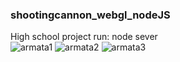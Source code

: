 ﻿### shootingcannon_webgl_nodeJS
  High school project
 run: node sever
 <br/>
![armata1](https://user-images.githubusercontent.com/62243649/150593924-cc193a07-d8f0-47f4-9c2e-5839ddda646a.PNG)
![armata2](https://user-images.githubusercontent.com/62243649/150593929-d570ae57-75b8-443f-bf5b-ce4ae0b23f9b.PNG)
![armata3](https://user-images.githubusercontent.com/62243649/150593932-720f2f42-cb63-441a-9ba9-46d59b98f010.PNG)
